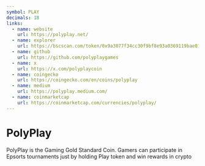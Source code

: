 ```yaml
---
symbol: PLAY
decimals: 18
links:
  - name: website
    url: https://polyplay.net/
  - name: explorer
    url: https://bscscan.com/token/0x9a3077f34cc30f9bf8e93a0369119bae0113d9cc
  - name: github
    url: https://github.com/polyplaygames
  - name: x
    url: https://x.com/polyplaycoin
  - name: coingecko
    url: https://coingecko.com/en/coins/polyplay
  - name: medium
    url: https://polyplay.medium.com/
  - name: coinmarketcap
    url: https://coinmarketcap.com/currencies/polyplay/
---
```


# PolyPlay

PolyPlay is the Gaming Gold Standard Coin. Gamers can participate in Epsorts tournaments just by holding Play token and win rewards in crypto
